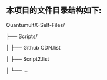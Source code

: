 ## 本项目的文件目录结构如下:

QuantumultX-Self-Files/

├── Scripts/

│   ├── Github CDN.list

│   ├── Script2.list

│   └── ...

